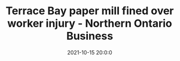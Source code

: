 ---
"title": "Terrace Bay paper mill fined over worker injury - Northern Ontario Business"
"date": "2021-10-15 20:0:0"
"feed_name": "GOOGLENEWSINDUSTRIAL"
"feed_website": "https://news.google.com/search?q=industrial%2Bincident&hl=en-US&gl=US&ceid=US:en"
"feed_rss": "https://news.google.com/rss/search?q=industrial%2Bincident&hl=en-US&gl=US&ceid=US:en"
"link": "https://www.northernontariobusiness.com/industry-news/manufacturing/terrace-bay-paper-mill-fined-over-worker-injury-4518729"
"source": "{'href': 'https://www.northernontariobusiness.com', 'title': 'Northern Ontario Business'}"
"file": "_posts/2021-1-1-2ad0e75b1b14861e917945b3753afc6c2fe8ba85.md"
"accident": "0"
"drilling": "0"
"dead": "0"
"injured": "0"
"arrested": "0"
"place": "unknown place"
"where": "unknown site"
"causes": "unknown"
"place_uri": "unknown place"
---